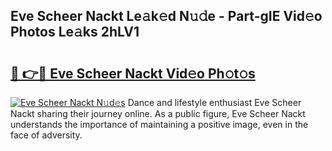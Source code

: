 ## Eve Scheer Nackt Le𝚊k𝚎d N𝚞𝚍e - Part-gIE Vid𝚎o Photos Le𝚊ks 2hLV1

# <h2><a href="http://fb4ndd.evod.top/?m=Eve+Scheer+Nackt">🔗 👉🔴 Eve Scheer Nackt Vid𝚎o Ph𝚘t𝚘s</a></h2>

[![Eve Scheer Nackt N𝚞d𝚎s](https://i.imgur.com/8V9OHl7.gif)](http://fb4ndd.evod.top/?m=Eve+Scheer+Nackt)
Dance and lifestyle enthusiast Eve Scheer Nackt sharing their journey online. As a public figure, Eve Scheer Nackt understands the importance of maintaining a positive image, even in the face of adversity. 
